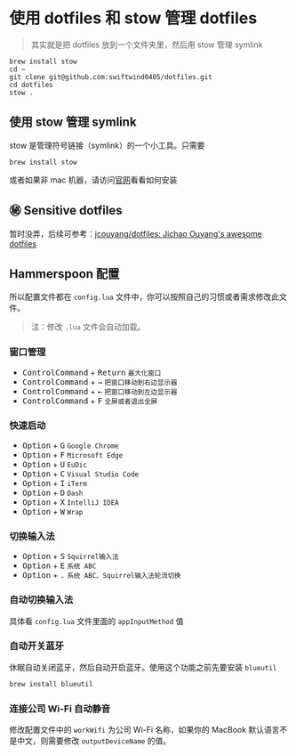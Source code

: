 # 使用 dotfiles 和 stow 管理 dotfiles

> 其实就是把 dotfiles 放到一个文件夹里，然后用 stow 管理 symlink

```shell
brew install stow
cd ~
git clone git@github.com:swiftwind0405/dotfiles.git
cd dotfiles
stow .
```

## 使用 stow 管理 symlink
stow 是管理符号链接（symlink）的一个小工具。只需要
```shell
brew install stow
```
 或者如果非 mac 机器，请访问[官网](http://www.gnu.org/software/stow/)看看如何安装
 
 ## ㊙ Sensitive dotfiles
 暂时没弄，后续可参考：[jcouyang/dotfiles: Jichao Ouyang's awesome dotfiles](https://github.com/jcouyang/dotfiles/tree/master)

 ## Hammerspoon 配置

所以配置文件都在 `config.lua` 文件中，你可以按照自己的习惯或者需求修改此文件。

> 注：修改 `.lua` 文件会自动加载。

### 窗口管理

* <kbd>Control</kbd><kbd>Command</kbd> + <kbd>Return</kbd> `最大化窗口`
* <kbd>Control</kbd><kbd>Command</kbd> + <kbd>→</kbd> `把窗口移动到右边显示器`
* <kbd>Control</kbd><kbd>Command</kbd> + <kbd>←</kbd> `把窗口移动到左边显示器`
* <kbd>Control</kbd><kbd>Command</kbd> + <kbd>F</kbd> `全屏或者退出全屏`

### 快速启动

* <kbd>Option</kbd> + <kbd>G</kbd> `Google Chrome`
* <kbd>Option</kbd> + <kbd>F</kbd> `Microsoft Edge`
* <kbd>Option</kbd> + <kbd>U</kbd> `EuDic`
* <kbd>Option</kbd> + <kbd>C</kbd> `Visual Studio Code`
* <kbd>Option</kbd> + <kbd>I</kbd> `iTerm`
* <kbd>Option</kbd> + <kbd>D</kbd> `Dash`
* <kbd>Option</kbd> + <kbd>X</kbd> `IntelliJ IDEA`
* <kbd>Option</kbd> + <kbd>W</kbd> `Wrap`


### 切换输入法

* <kbd>Option</kbd> + <kbd>S</kbd> `Squirrel输入法`
* <kbd>Option</kbd> + <kbd>E</kbd> `系统 ABC`
* <kbd>Option</kbd> + <kbd>.</kbd> `系统 ABC、Squirrel输入法轮流切换`

### 自动切换输入法

具体看 `config.lua` 文件里面的 `appInputMethod` 值

### 自动开关蓝牙

休眠自动关闭蓝牙，然后自动开启蓝牙。使用这个功能之前先要安装 `blueutil`

```sh
brew install blueutil
```

### 连接公司 Wi-Fi 自动静音

修改配置文件中的 `workWifi` 为公司 Wi-Fi 名称，如果你的 MacBook 默认语言不是中文，则需要修改 `outputDeviceName` 的值。